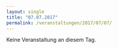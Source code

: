 ```yaml
---
layout: single
title: "07.07.2017"
permalink: /veranstaltungen/2017/07/07/
---
```


Keine Veranstaltung an diesem Tag.
